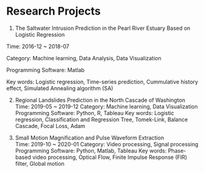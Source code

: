 # Research Projects
1. The Saltwater Intrusion Prediction in the Pearl River Estuary Based on Logistic Regression

Time: 2016-12 ~ 2018-07

Category: Machine learning, Data Analysis, Data Visualization

Programming Software: Matlab

Key words: Logistic regression, Time-series prediction, Cummulative history effect, Simulated Annealing algorithm (SA)


2. Regional Landslides Prediction in the North Cascade of Washington     
Time: 2019-05 ~ 2019-12
Category: Machine learning, Data Visualization
Programming Software: Python, R, Tableau
Key words: Logistic regression, Classification and Regression Tree, Tomek-Link, Balance Cascade, Focal Loss, Adam 


3. Small Motion Magnification and Pulse Waveform Extraction      
Time: 2019-10 ~ 2020-01
Category: Video processing, Signal processing
Programming Software: Python, Matlab, Tableau
Key words: Phase-based video processing, Optical Flow, Finite Impulse Response (FIR) filter, Global motion
